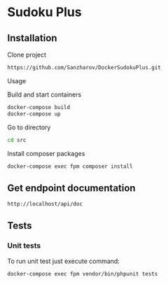 # Sudoku Plus

Installation
------------

Clone project
```bash
https://github.com/Sanzharov/DockerSudokuPlus.git
```
Usage

Build and start containers
```bash
docker-compose build
docker-compose up
```

Go to directory
```bash
cd src
```

Install composer packages
```bash
docker-compose exec fpm composer install
```

Get endpoint documentation
-----
```bash
http://localhost/api/doc
```

Tests
-----

### Unit tests

To run unit test just execute command:
```bash
docker-compose exec fpm vendor/bin/phpunit tests
```
